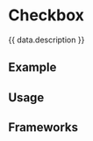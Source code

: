 <script setup>
  import Vue from './vue.md';
  import React from './react.md';
  import Android from './android.md';
  import data from './data.json';
  import { mapFrameworkStatuses } from '../utils.js';
</script>

# Checkbox

{{ data.description }}

<components-status v-bind="mapFrameworkStatuses(data.frameworks)" />

## Example

<checkbox-example />

## Usage

<component-design-guidelines name="Warp - Components / Checkbox" link="https://www.figma.com/design/oHBCzDdJxHQ6fmFLYWUltf/WARP---Components-2.0?m=auto&node-id=381-40975&t=LAzGLAB7cHRWfpOJ-1" />

<component-questions />

## Frameworks

<tabs-content>
  <template #react>
   <react />
  </template>
  <template #vue>
    <vue />
  </template>
  <template #android>
    <android />
  </template>
</tabs-content>